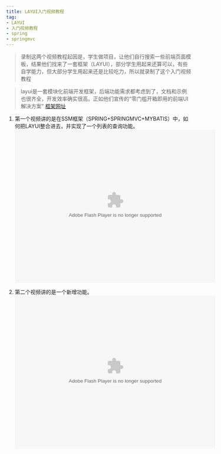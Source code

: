 ```yaml
---
title: LAYUI入门视频教程
tag:
- LAYUI
- 入门视频教程
- spring
- springmvc
---
```


> 录制这两个视频教程起因是，学生做项目，让他们自行搜索一些前端页面模板，结果他们找来了一套框架（LAYUI），部分学生用起来还算可以，有些自学能力，但大部分学生用起来还是比较吃力，所以就录制了这个入门视频教程

> layui是一套模块化前端开发框架，后端功能需求都考虑到了，文档和示例也很齐全，开发效率确实很高。正如他们宣传的“零门槛开箱即用的前端UI解决方案” 
[框架网址](http://www.layui.com/)

1. 第一个视频讲的是在SSM框架（SPRING+SPRINGMVC+MYBATIS）中，如何把LAYUI整合进去，并实现了一个列表的查询功能。
<embed height="415" width="544" quality="high" allowfullscreen="true" type="application/x-shockwave-flash" src="//static.hdslb.com/miniloader.swf" flashvars="aid=20582351&page=1" pluginspage="http://www.adobe.com/shockwave/download/download.cgi?P1_Prod_Version=ShockwaveFlash"></embed>


2. 第二个视频讲的是一个新增功能。
<embed height="415" width="544" quality="high" allowfullscreen="true" type="application/x-shockwave-flash" src="//static.hdslb.com/miniloader.swf" flashvars="aid=20580650&page=1" pluginspage="http://www.adobe.com/shockwave/download/download.cgi?P1_Prod_Version=ShockwaveFlash"></embed>


